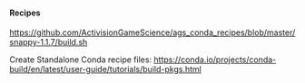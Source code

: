
#### Recipes

https://github.com/ActivisionGameScience/ags_conda_recipes/blob/master/snappy-1.1.7/build.sh


Create Standalone Conda recipe files:
https://conda.io/projects/conda-build/en/latest/user-guide/tutorials/build-pkgs.html

